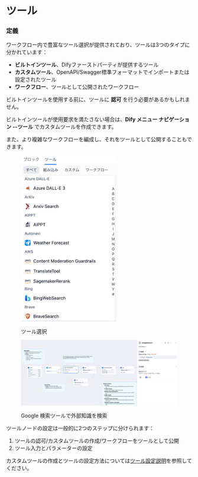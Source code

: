 # ツール

### 定義

ワークフロー内で豊富なツール選択が提供されており、ツールは3つのタイプに分かれています：

* **ビルトインツール**、Difyファーストパーティが提供するツール
* **カスタムツール**、OpenAPI/Swagger標準フォーマットでインポートまたは設定されたツール
* **ワークフロー**、ツールとして公開されたワークフロー

ビルトインツールを使用する前に、ツールに **認可** を行う必要があるかもしれません。

ビルトインツールが使用要求を満たさない場合は、**Dify メニュー ナビゲーション --ツール** でカスタムツールを作成できます。

また、より複雑なワークフローを編成し、それをツールとして公開することもできます。

<figure><img src="../../../.gitbook/assets/jp-tool-list.png" alt="" width="258"><figcaption><p>ツール選択</p></figcaption></figure>

<figure><img src="../../../.gitbook/assets/jp-tool-google-search.png" alt=""><figcaption><p>Google 検索ツールで外部知識を検索</p></figcaption></figure>

ツールノードの設定は一般的に2つのステップに分けられます：

1. ツールの認可/カスタムツールの作成/ワークフローをツールとして公開
2. ツール入力とパラメーターの設定

カスタムツールの作成とツールの設定方法については[ツール設定説明](https://docs.dify.ai/v/ja-jp/guides/tools)を参照してください。
